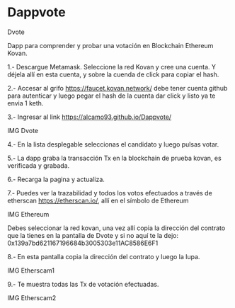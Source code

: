 # Dappvote
Dvote

Dapp para comprender y probar una votación en Blockchain Ethereum Kovan.

1.- Descargue Metamask. Seleccione la red Kovan y cree una cuenta. Y déjela allí en esta cuenta, y sobre la cuenda de click para copiar el hash.

2.- Accesar al grifo https://faucet.kovan.network/ debe tener cuenta github para autenticar y luego pegar el hash de la cuenta dar click y listo ya te envia 1 keth.

3.- Ingresar al link https://alcamo93.github.io/Dappvote/

IMG Dvote



4.- En la lista desplegable seleccionas el candidato y luego pulsas votar.

5.- La dapp graba la transacción Tx en la blockchain de prueba kovan, es verificada y grabada.

6.- Recarga la pagina y actualiza.

7.- Puedes ver la trazabilidad y todos los votos efectuados a través de etherscan https://etherscan.io/, allí en el símbolo de Ethereum

IMG Ethereum

Debes seleccionar la red kovan, una vez allí copia la dirección del contrato que la tienes en la pantalla de Dvote y si no aquí te la dejo: 0x139a7bd621167196684b3005303e11AC8586E6F1

8.- En esta pantalla copia la dirección del contrato y luego la lupa.

IMG Etherscam1

9.- Te muestra todas las Tx de votación efectuadas.

IMG Etherscam2
